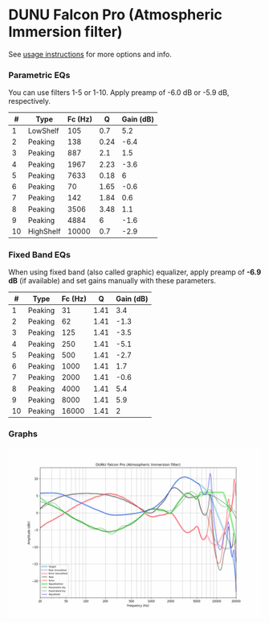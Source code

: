 # DUNU Falcon Pro (Atmospheric Immersion filter)
See [usage instructions](https://github.com/jaakkopasanen/AutoEq#usage) for more options and info.

### Parametric EQs
You can use filters 1-5 or 1-10. Apply preamp of -6.0 dB or -5.9 dB, respectively.

|   # | Type      |   Fc (Hz) |    Q |   Gain (dB) |
|-----|-----------|-----------|------|-------------|
|   1 | LowShelf  |       105 | 0.7  |         5.2 |
|   2 | Peaking   |       138 | 0.24 |        -6.4 |
|   3 | Peaking   |       887 | 2.1  |         1.5 |
|   4 | Peaking   |      1967 | 2.23 |        -3.6 |
|   5 | Peaking   |      7633 | 0.18 |         6   |
|   6 | Peaking   |        70 | 1.65 |        -0.6 |
|   7 | Peaking   |       142 | 1.84 |         0.6 |
|   8 | Peaking   |      3506 | 3.48 |         1.1 |
|   9 | Peaking   |      4884 | 6    |        -1.6 |
|  10 | HighShelf |     10000 | 0.7  |        -2.9 |

### Fixed Band EQs
When using fixed band (also called graphic) equalizer, apply preamp of **-6.9 dB** (if available) and set gains manually with these parameters.

|   # | Type    |   Fc (Hz) |    Q |   Gain (dB) |
|-----|---------|-----------|------|-------------|
|   1 | Peaking |        31 | 1.41 |         3.4 |
|   2 | Peaking |        62 | 1.41 |        -1.3 |
|   3 | Peaking |       125 | 1.41 |        -3.5 |
|   4 | Peaking |       250 | 1.41 |        -5.1 |
|   5 | Peaking |       500 | 1.41 |        -2.7 |
|   6 | Peaking |      1000 | 1.41 |         1.7 |
|   7 | Peaking |      2000 | 1.41 |        -0.6 |
|   8 | Peaking |      4000 | 1.41 |         5.4 |
|   9 | Peaking |      8000 | 1.41 |         5.9 |
|  10 | Peaking |     16000 | 1.41 |         2   |

### Graphs
![](./DUNU%20Falcon%20Pro%20(Atmospheric%20Immersion%20filter).png)
